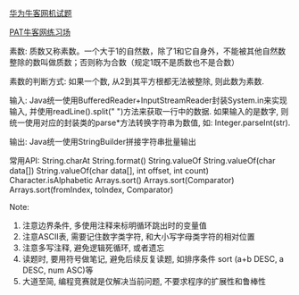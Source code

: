 [华为牛客网机试题](https://www.nowcoder.com/exam/oj/ta?tpId=37)

[PAT牛客网练习场](https://www.nowcoder.com/pat)



素数: 质数又称素数。一个大于1的自然数，除了1和它自身外，不能被其他自然数整除的数叫做质数；否则称为合数（规定1既不是质数也不是合数）

素数的判断方式: 如果一个数, 从2到其平方根都无法被整除, 则此数为素数.

输入: Java统一使用BufferedReader+InputStreamReader封装System.in来实现输入, 并使用readLine().split(" ")方法来获取一行中的数据. 
如果输入的是数字, 则统一使用对应的封装类的parse*方法转换字符串为数值, 如: Integer.parseInt(str).

输出: Java统一使用StringBuilder拼接字符串批量输出


常用API:
String.charAt
String.format()
String.valueOf
String.valueOf(char data[])
String.valueOf(char data[], int offset, int count)
Character.isAlphabetic
Arrays.sort()
Arrays.sort(Comparator)
Arrays.sort(fromIndex, toIndex, Comparator)

Note:
1. 注意边界条件, 多使用注释来标明循环跳出时的变量值
2. 注意ASCII表, 需要记住数字类字符, 和大小写字母类字符的相对位置
3. 注意多写注释, 避免逻辑死循环, 或者遗忘
4. 读题时, 要用符号做笔记, 避免后续反复读题, 如排序条件 sort (a+b DESC, a DESC, num ASC)等
5. 大道至简, 编程竞赛就是仅解决当前问题, 不要求程序的扩展性和鲁棒性
